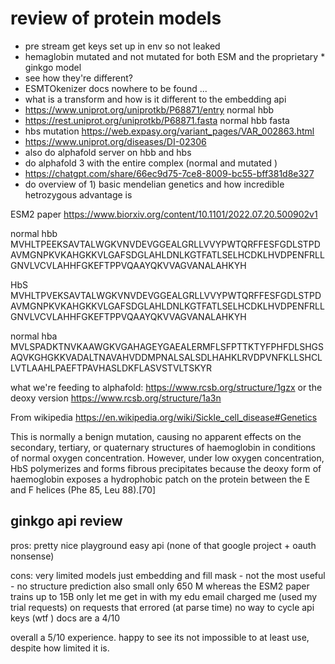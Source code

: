 # review of protein models 

* pre stream get keys set up in env so not leaked 
* hemaglobin mutated and not mutated for both ESM and the proprietary * ginkgo model 
* see how they're different? 
* ESMTOkenizer docs nowhere to be found ...
* what is a transform and how is it different to the embedding api 
* https://www.uniprot.org/uniprotkb/P68871/entry normal hbb
* https://rest.uniprot.org/uniprotkb/P68871.fasta normal hbb fasta 
* hbs mutation https://web.expasy.org/variant_pages/VAR_002863.html 
* https://www.uniprot.org/diseases/DI-02306
* also do alphafold server on hbb and hbs 
* do alphafold 3 with the entire complex (normal and mutated )
* https://chatgpt.com/share/66ec9d75-7ce8-8009-bc55-bff381d8e327
* do overview of 1) basic mendelian genetics and how incredible hetrozygous advantage is 


ESM2 paper https://www.biorxiv.org/content/10.1101/2022.07.20.500902v1 


normal hbb
MVHLTPEEKSAVTALWGKVNVDEVGGEALGRLLVVYPWTQRFFESFGDLSTPDAVMGNPKVKAHGKKVLGAFSDGLAHLDNLKGTFATLSELHCDKLHVDPENFRLLGNVLVCVLAHHFGKEFTPPVQAAYQKVVAGVANALAHKYH

HbS 
MVHLTPVEKSAVTALWGKVNVDEVGGEALGRLLVVYPWTQRFFESFGDLSTPDAVMGNPKVKAHGKKVLGAFSDGLAHLDNLKGTFATLSELHCDKLHVDPENFRLLGNVLVCVLAHHFGKEFTPPVQAAYQKVVAGVANALAHKYH


normal hba 
MVLSPADKTNVKAAWGKVGAHAGEYGAEALERMFLSFPTTKTYFPHFDLSHGSAQVKGHGKKVADALTNAVAHVDDMPNALSALSDLHAHKLRVDPVNFKLLSHCLLVTLAAHLPAEFTPAVHASLDKFLASVSTVLTSKYR

what we're feeding to alphafold: 
https://www.rcsb.org/structure/1gzx 
or the deoxy version 
https://www.rcsb.org/structure/1a3n


From wikipedia https://en.wikipedia.org/wiki/Sickle_cell_disease#Genetics

This is normally a benign mutation, causing no apparent effects on the secondary, tertiary, or quaternary structures of haemoglobin in conditions of normal oxygen concentration. However, under low oxygen concentration, HbS polymerizes and forms fibrous precipitates because the deoxy form of haemoglobin exposes a hydrophobic patch on the protein between the E and F helices (Phe 85, Leu 88).[70]


## ginkgo api review 

pros: 
pretty nice playground
easy api (none of that google project + oauth nonsense)


cons: 
very limited models just embedding and fill mask - not the most useful - no structure prediction also small only 650 M whereas the ESM2 paper trains up to 15B
only let me get in with my edu email 
charged me (used my trial requests) on requests that errored (at parse time)
no way to cycle api keys (wtf )
docs are a 4/10 


overall a 5/10 experience. happy to see its not impossible to at least use, despite how limited it is.
